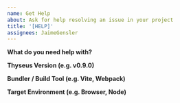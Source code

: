 ```yaml
---
name: Get Help
about: Ask for help resolving an issue in your project
title: '[HELP]'
assignees: JaimeGensler
---
```


<!-- Please provide all of the info requested below! -->

**What do you need help with?**

**Thyseus Version (e.g. v0.9.0)**

**Bundler / Build Tool (e.g. Vite, Webpack)**

**Target Environment (e.g. Browser, Node)**
